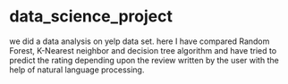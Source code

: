 # data_science_project
we did a data analysis on yelp data set. here I have compared Random Forest, K-Nearest neighbor and decision tree algorithm and have tried to predict the rating depending upon the review written by the user with the help of natural language processing. 

